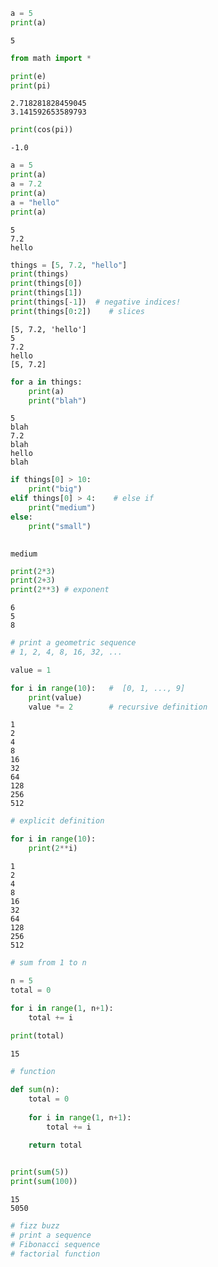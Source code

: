 ```python
a = 5
print(a)
```

    5



```python
from math import *

```


```python
print(e)
print(pi)
```

    2.718281828459045
    3.141592653589793



```python
print(cos(pi))
```

    -1.0



```python
a = 5 
print(a)
a = 7.2
print(a)
a = "hello"
print(a)
```

    5
    7.2
    hello



```python
things = [5, 7.2, "hello"]
print(things)
print(things[0])
print(things[1])
print(things[-1])  # negative indices!
print(things[0:2])    # slices
```

    [5, 7.2, 'hello']
    5
    7.2
    hello
    [5, 7.2]



```python
for a in things:
    print(a)
    print("blah")
```

    5
    blah
    7.2
    blah
    hello
    blah



```python
if things[0] > 10:
    print("big")
elif things[0] > 4:    # else if
    print("medium")
else:
    print("small")
    
```

    medium



```python
print(2*3)
print(2+3)
print(2**3) # exponent
```

    6
    5
    8



```python
# print a geometric sequence
# 1, 2, 4, 8, 16, 32, ...

value = 1

for i in range(10):   #  [0, 1, ..., 9]
    print(value)
    value *= 2        # recursive definition


```

    1
    2
    4
    8
    16
    32
    64
    128
    256
    512



```python
# explicit definition

for i in range(10):
    print(2**i)

```

    1
    2
    4
    8
    16
    32
    64
    128
    256
    512



```python
# sum from 1 to n

n = 5
total = 0

for i in range(1, n+1):
    total += i
    
print(total)

```

    15



```python
# function

def sum(n):
    total = 0
    
    for i in range(1, n+1):
        total += i
        
    return total


print(sum(5))
print(sum(100))


```

    15
    5050



```python
# fizz buzz
# print a sequence
# Fibonacci sequence
# factorial function

```
